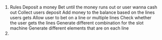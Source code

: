 1. Rules
	Deposit a money 
	Bet until the money runs out or user wanna cash out 
	Collect users deposit 
	Add money to the balance based on the lines users gets
	Allow user to bet on a line or multiple lines
	Check whether the user gets the lines
	Generate different combination for the slot machine 
	Generate different elements that are on each line
2.